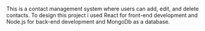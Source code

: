 This is a contact management system where users can add, edit, and delete contacts. To design this project i used React for front-end development and Node.js for back-end development and MongoDb as a database.